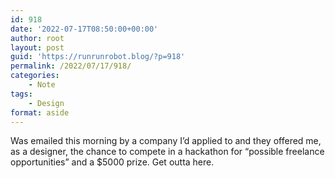 ```yaml
---
id: 918
date: '2022-07-17T08:50:00+00:00'
author: root
layout: post
guid: 'https://runrunrobot.blog/?p=918'
permalink: /2022/07/17/918/
categories:
    - Note
tags:
    - Design
format: aside
---
```


Was emailed this morning by a company I’d applied to and they offered me, as a designer, the chance to compete in a hackathon for “possible freelance opportunities” and a $5000 prize. Get outta here.